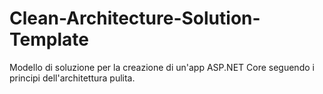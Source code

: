 # Clean-Architecture-Solution-Template
Modello di soluzione per la creazione di un'app ASP.NET Core seguendo i principi dell'architettura pulita.
